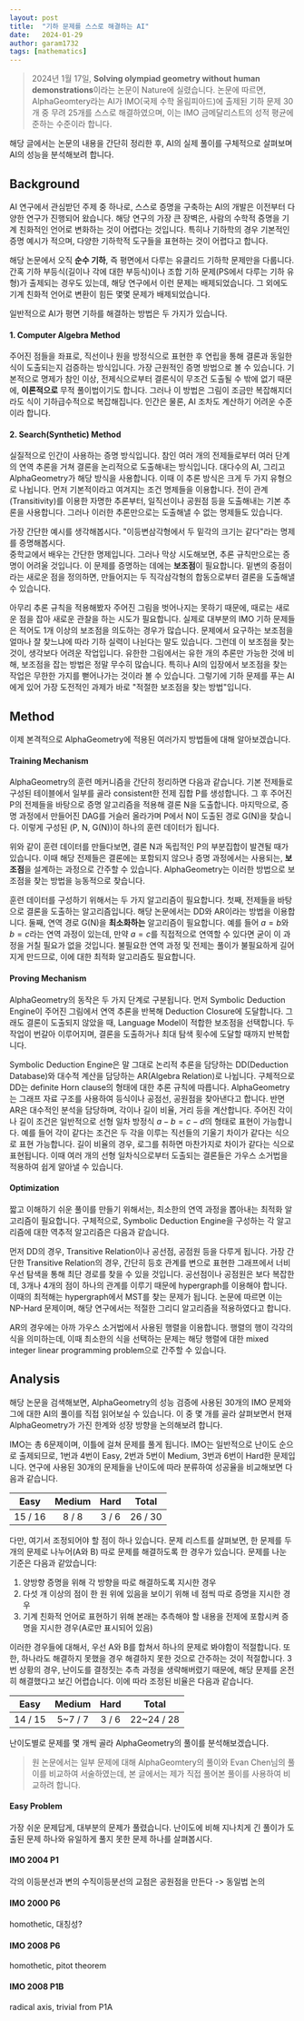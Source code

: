 ```yaml
---
layout: post
title:  "기하 문제를 스스로 해결하는 AI"
date:   2024-01-29
author: garam1732
tags: [mathematics]
---
```


> 2024년 1월 17일, **Solving olympiad geometry without human demonstrations**이라는 논문이 Nature에 실렸습니다. 논문에 따르면, AlphaGeomtery라는 AI가 IMO(국제 수학 올림피아드)에 출제된 기하 문제 30개 중 무려 25개를 스스로 해결하였으며, 이는 IMO 금메달리스트의 성적 평균에 준하는 수준이라 합니다. 

해당 글에서는 논문의 내용을 간단히 정리한 후, AI의 실제 풀이를 구체적으로 살펴보며 AI의 성능을 분석해보려 합니다.

## Background

AI 연구에서 관심받던 주제 중 하나로, 스스로 증명을 구축하는 AI의 개발은 이전부터 다양한 연구가 진행되어 왔습니다. 해당 연구의 가장 큰 장벽은, 사람의 수학적 증명을 기계 친화적인 언어로 변화하는 것이 어렵다는 것입니다. 특히나 기하학의 경우 기본적인 증명 예시가 적으며, 다양한 기하학적 도구들을 표현하는 것이 어렵다고 합니다. 

해당 논문에서 오직 **순수 기하**, 즉 평면에서 다루는 유클리드 기하학 문제만을 다룹니다. 간혹 기하 부등식(길이나 각에 대한 부등식)이나 조합 기하 문제(PS에서 다루는 기하 유형)가 출제되는 경우도 있는데, 해당 연구에서 이런 문제는 배제되었습니다. 그 외에도 기계 친화적 언어로 변환이 힘든 몇몇 문제가 배제되었습니다. 

일반적으로 AI가 평면 기하를 해결하는 방법은 두 가지가 있습니다.

#### 1. Computer Algebra Method
주어진 점들을 좌표로, 직선이나 원을 방정식으로 표현한 후 연립을 통해 결론과 동일한 식이 도출되는지 검증하는 방식입니다. 가장 근원적인 증명 방법으로 볼 수 있습니다. 기본적으로 명제가 참인 이상, 전제식으로부터 결론식이 무조건 도출될 수 밖에 없기 때문에, **이론적으로** 무적 풀이법이기도 합니다. 그러나 이 방법은 그림이 조금만 복잡해지더라도 식이 기하급수적으로 복잡해집니다. 인간은 물론, AI 조차도 계산하기 어려운 수준이라 합니다.

#### 2. Search(Synthetic) Method
실질적으로 인간이 사용하는 증명 방식입니다. 참인 여러 개의 전제들로부터 여러 단계의 연역 추론을 거쳐 결론을 논리적으로 도출해내는 방식입니다. 대다수의 AI, 그리고 AlphaGeometry가 해당 방식을 사용합니다. 이때 이 추론 방식은 크게 두 가지 유형으로 나뉩니다. 먼저 기본적이라고 여겨지는 조건 명제들을 이용합니다. 전이 관계(Transitivity)를 이용한 자명한 추론부터, 일직선이나 공원점 등을 도출해내는 기본 추론을 사용합니다. 그러나 이러한 추론만으로는 도출해낼 수 없는 명제들도 있습니다. 

가장 간단한 예시를 생각해봅시다. "이등변삼각형에서 두 밑각의 크기는 같다"라는 명제를 증명해봅시다.   
중학교에서 배우는 간단한 명제입니다. 그러나 막상 시도해보면, 추론 규칙만으로는 증명이 어려울 것입니다. 이 문제를 증명하는 데에는 **보조점**이 필요합니다. 밑변의 중점이라는 새로운 점을 정의하면, 만들어지는 두 직각삼각형의 합동으로부터 결론을 도출해낼 수 있습니다. 

아무리 추론 규칙을 적용해봤자 주어진 그림을 벗어나지는 못하기 때문에, 때로는 새로운 점을 잡아 새로운 관찰을 하는 시도가 필요합니다. 실제로 대부분의 IMO 기하 문제들은 적어도 1개 이상의 보조점을 의도하는 경우가 많습니다. 문제에서 요구하는 보조점을 얼마나 잘 찾느냐에 따라 기하 실력이 나뉜다는 말도 있습니다. 그런데 이 보조점을 찾는 것이, 생각보다 어려운 작업입니다. 유한한 그림에서는 유한 개의 추론만 가능한 것에 비해, 보조점을 잡는 방법은 정말 무수히 많습니다. 특히나 AI의 입장에서 보조점을 찾는 작업은 무한한 가지를 뻗어나가는 것이라 볼 수 있습니다. 그렇기에 기하 문제를 푸는 AI에게 있어 가장 도전적인 과제가 바로 "적절한 보조점을 찾는 방법"입니다.

## Method

이제 본격적으로 AlphaGeometry에 적용된 여러가지 방법들에 대해 알아보겠습니다.

#### Training Mechanism

AlphaGeometry의 훈련 메커니즘을 간단히 정리하면 다음과 같습니다. 기본 전제들로 구성된 테이블에서 일부를 골라 consistent한 전제 집합 P를 생성합니다. 그 후 주어진 P의 전제들을 바탕으로 증명 알고리즘을 적용해 결론 N을 도출합니다. 마지막으로, 증명 과정에서 만들어진 DAG를 거슬러 올라가며 P에서 N이 도출된 경로 G(N)을 찾습니다. 이렇게 구성된 (P, N, G(N))이 하나의 훈련 데이터가 됩니다. 

위와 같이 훈련 데이터를 만들다보면, 결론 N과 독립적인 P의 부분집합이 발견될 때가 있습니다. 이때 해당 전제들은 결론에는 포함되지 않으나 증명 과정에서는 사용되는, **보조점**을 설계하는 과정으로 간주할 수 있습니다. AlphaGeometry는 이러한 방법으로 보조점을 찾는 방법을 능동적으로 찾습니다.

훈련 데이터를 구성하기 위해서는 두 가지 알고리즘이 필요합니다. 첫째, 전제들을 바탕으로 결론을 도출하는 알고리즘입니다. 해당 논문에서는 DD와 AR이라는 방법을 이용합니다. 둘째, 연역 경로 G(N)을 **최소화하는** 알고리즘이 필요합니다. 예를 들어 $a=b$와 $b=c$라는 연역 과정이 있는데, 만약 $a=c$를 직접적으로 연역할 수 있다면 굳이 이 과정을 거칠 필요가 없을 것입니다. 불필요한 연역 과정 및 전제는 풀이가 불필요하게 길어지게 만드므로, 이에 대한 최적화 알고리즘도 필요합니다.

#### Proving Mechanism

AlphaGeometry의 동작은 두 가지 단계로 구분됩니다. 먼저 Symbolic Deduction Engine이 주어진 그림에서 연역 추론을 반복해 Deduction Closure에 도달합니다. 그래도 결론이 도출되지 않았을 때, Language Model이 적합한 보조점을 선택합니다. 두 작업이 번갈아 이루어지며, 결론을 도출하거나 최대 탐색 횟수에 도달할 때까지 반복합니다. 

Symbolic Deduction Engine은 말 그대로 논리적 추론을 담당하는 DD(Deduction Database)와 대수적 계산을 담당하는 AR(Algebra Relation)로 나뉩니다. 구체적으로 DD는 definite Horn clause의 형태에 대한 추론 규칙에 따릅니다. AlphaGeometry는 그래프 자료 구조를 사용하여 등식이나 공점선, 공원점을 찾아낸다고 합니다. 반면 AR은 대수적인 분석을 담당하며, 각이나 길이 비율, 거리 등을 계산합니다. 주어진 각이나 길이 조건은 일반적으로 선형 일차 방정식 $a-b=c-d$의 형태로 표현이 가능합니다. 예를 들어 각이 같다는 조건은 두 각을 이루는 직선들의 기울기 차이가 같다는 식으로 표현 가능합니다. 길이 비율의 경우, 로그를 취하면 마찬가지로 차이가 같다는 식으로 표현됩니다. 이때 여러 개의 선형 일차식으로부터 도출되는 결론들은 가우스 소거법을 적용하여 쉽게 알아낼 수 있습니다.

#### Optimization

짧고 이해하기 쉬운 풀이를 만들기 위해서는, 최소한의 연역 과정을 뽑아내는 최적화 알고리즘이 필요합니다. 구체적으로, Symbolic Deduction Engine을 구성하는 각 알고리즘에 대한 역추적 알고리즘은 다음과 같습니다. 

먼저 DD의 경우, Transitive Relation이나 공선점, 공점원 등을 다루게 됩니다. 가장 간단한 Transitive Relation의 경우, 간단히 등호 관계를 변으로 표현한 그래프에서 너비 우선 탐색을 통해 최단 경로를 찾을 수 있을 것입니다. 공선점이나 공점원은 보다 복잡한데, 3개나 4개의 점이 하나의 관계를 이루기 때문에 hypergraph를 이용해야 합니다. 이때의 최적해는 hypergraph에서 MST를 찾는 문제가 됩니다. 논문에 따르면 이는 NP-Hard 문제이며, 해당 연구에서는 적절한 그리디 알고리즘을 적용하였다고 합니다.

AR의 경우에는 아까 가우스 소거법에서 사용된 행렬을 이용합니다. 행렬의 행이 각각의 식을 의미하는데, 이때 최소한의 식을 선택하는 문제는 해당 행렬에 대한 mixed integer linear programming problem으로 간주할 수 있습니다.

## Analysis

해당 논문을 검색해보면, AlphaGeometry의 성능 검증에 사용된 30개의 IMO 문제와 그에 대한 AI의 풀이를 직접 읽어보실 수 있습니다. 이 중 몇 개를 골라 살펴보면서 현재 AlphaGeometry가 가진 한계와 성장 방향을 논의해보려 합니다. 

IMO는 총 6문제이며, 이틀에 걸쳐 문제를 풀게 됩니다. IMO는 일반적으로 난이도 순으로 출제되므로, 1번과 4번이 Easy, 2번과 5번이 Medium, 3번과 6번이 Hard한 문제입니다. 연구에 사용된 30개의 문제들을 난이도에 따라 분류하여 성공율을 비교해보면 다음과 같습니다.

|Easy|Medium|Hard|Total|
|:---:|:---:|:---:|:---:|
|15 / 16|8 / 8|3 / 6|26 / 30|

다만, 여기서 조정되어야 할 점이 하나 있습니다. 문제 리스트를 살펴보면, 한 문제를 두 개의 문제로 나누어(A와 B) 따로 문제를 해결하도록 한 경우가 있습니다. 문제를 나눈 기준은 다음과 같았습니다:

1. 양방향 증명을 위해 각 방향을 따로 해결하도록 지시한 경우   
2. 다섯 개 이상의 점이 한 원 위에 있음을 보이기 위해 네 점씩 따로 증명을 지시한 경우   
3. 기계 친화적 언어로 표현하기 위해 본래는 추측해야 할 내용을 전제에 포함시켜 증명을 지시한 경우(A로만 표시되어 있음)   

이러한 경우들에 대해서, 우선 A와 B를 합쳐서 하나의 문제로 봐야함이 적절합니다. 또한, 하나라도 해결하지 못했을 경우 해결하지 못한 것으로 간주하는 것이 적절합니다. 3번 상황의 경우, 난이도를 결정짓는 추측 과정을 생략해버렸기 때문에, 해당 문제를 온전히 해결했다고 보긴 어렵습니다. 이에 따라 조정된 비율은 다음과 같습니다.

|Easy|Medium|Hard|Total|
|:---:|:---:|:---:|:---:|
|14 / 15|5~7 / 7|3 / 6|22~24 / 28|

난이도별로 문제를 몇 개씩 골라 AlphaGeometry의 풀이를 분석해보겠습니다.

> 원 논문에서는 일부 문제에 대해 AlphaGeomtery의 풀이와 Evan Chen님의 풀이를 비교하여 서술하였는데, 본 글에서는 제가 직접 풀어본 풀이를 사용하여 비교하려 합니다.

#### Easy Problem

가장 쉬운 문제답게, 대부분의 문제가 풀렸습니다. 난이도에 비해 지나치게 긴 풀이가 도출된 문제 하나와 유일하게 풀지 못한 문제 하나를 살펴봅시다.

#### IMO 2004 P1

각의 이등분선과 변의 수직이등분선의 교점은 공원점을 만든다 -> 동일법 논의

#### IMO 2000 P6

homothetic, 대칭성?

#### IMO 2008 P6

homothetic, pitot theorem

#### IMO 2008 P1B

radical axis, trivial from P1A

